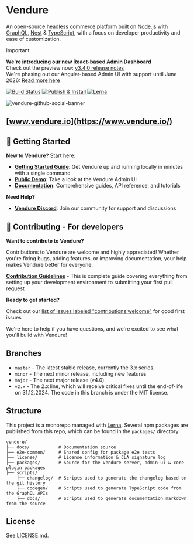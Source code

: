 # Vendure

An open-source headless commerce platform built on [Node.js](https://nodejs.org) with [GraphQL](https://graphql.org/), [Nest](https://nestjs.com/) & [TypeScript](http://www.typescriptlang.org/), with a focus on developer productivity and ease of customization.

> [!IMPORTANT]
> **We're introducing our new React-based Admin Dashboard**</br>
> Check out the preview now: [v3.4.0 release notes](https://github.com/vendure-ecommerce/vendure/releases/tag/v3.4.0)</br>
> We're phasing out our Angular-based Admin UI with support until June 2026:
> [Read more here](https://vendure.io/blog/2025/02/vendure-react-admin-ui)

[![Build Status](https://github.com/vendure-ecommerce/vendure/actions/workflows/build_and_test.yml/badge.svg?branch=master)](https://github.com/vendure-ecommerce/vendure/actions/workflows/build_and_test.yml)
[![Publish & Install](https://github.com/vendure-ecommerce/vendure/actions/workflows/publish_and_install.yml/badge.svg?branch=master)](https://github.com/vendure-ecommerce/vendure/actions/workflows/publish_and_install.yml)
[![Lerna](https://img.shields.io/badge/maintained%20with-lerna-cc00ff.svg)](https://lerna.js.org/)

![vendure-github-social-banner](https://github.com/vendure-ecommerce/vendure/assets/24294584/ada25fa3-185d-45ce-896d-bece3685a829)

## [www.vendure.io](https://www.vendure.io/)

## 🚀 Getting Started

**New to Vendure?** Start here:

- **[Getting Started Guide](https://docs.vendure.io/guides/getting-started/installation/)**: Get Vendure up and running locally in minutes with a single command
- **[Public Demo](https://vendure.io/demo)**: Take a look at the Vendure Admin UI
- **[Documentation](https://docs.vendure.io/)**: Comprehensive guides, API reference, and tutorials

**Need Help?**

- **[Vendure Discord](https://www.vendure.io/community)**: Join our community for support and discussions

## 🔧 Contributing - For developers

**Want to contribute to Vendure?**

Contributions to Vendure are welcome and highly appreciated! Whether you're fixing bugs, adding features, or improving documentation, your help makes Vendure better for everyone.

**[Contribution Guidelines](./CONTRIBUTING.md)** - This is complete guide covering everything from setting up your development environment to submitting your first pull request

**Ready to get started?**

 Check out our [list of issues labeled "contributions welcome"](https://github.com/vendure-ecommerce/vendure/issues?q=is%3Aissue%20state%3Aopen%20label%3A%22%F0%9F%91%8B%20contributions%20welcome%22) for good first issues

We're here to help if you have questions, and we're excited to see what you'll build with Vendure!

## Branches

- `master` - The latest stable release, currently the 3.x series.
- `minor` - The next minor release, including new features
- `major` - The next major release (v4.0)
- `v2.x` - The 2.x line, which will receive critical fixes until the end-of-life on 31.12.2024. The code in this branch is under the MIT license.

## Structure

This project is a monorepo managed with [Lerna](https://github.com/lerna/lerna). Several npm packages are published from this repo, which can be found in the `packages/` directory.

```plaintext
vendure/
├── docs/           # Documentation source
├── e2e-common/     # Shared config for package e2e tests
├── license/        # License information & CLA signature log
├── packages/       # Source for the Vendure server, admin-ui & core plugin packages
├── scripts/
    ├── changelog/  # Scripts used to generate the changelog based on the git history
    ├── codegen/    # Scripts used to generate TypeScript code from the GraphQL APIs
    ├── docs/       # Scripts used to generate documentation markdown from the source
```

## License

See [LICENSE.md](./LICENSE.md).
